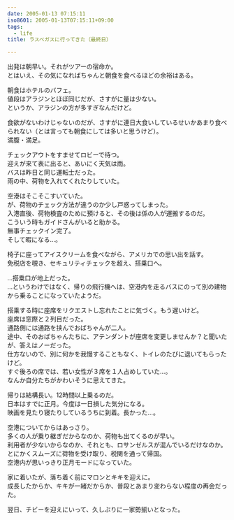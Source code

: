 ```yaml
---
date: 2005-01-13 07:15:11
iso8601: 2005-01-13T07:15:11+09:00
tags:
  - life
title: ラスベガスに行ってきた（最終日）

---
```


<div class="entry-body">
  <p>出発は朝早い。それがツアーの宿命か。<br />
    とはいえ、その気になればちゃんと朝食を食べるほどの余裕はある。</p>

  <p>朝食はホテルのバフェ。<br />
    値段はアラジンとほぼ同じだが、さすがに量は少ない。<br />
    というか、アラジンの方が多すぎなんだけど。</p>

  <p>食欲がないわけじゃないのだが、さすがに連日大食いしているせいかあまり食べられない（とは言っても朝食にしては多いと思うけど）。<br />
    満腹・満足。</p>

  <p>チェックアウトをすませてロビーで待つ。<br />
    迎えが来て表に出ると、あいにく天気は雨。<br />
    バスは昨日と同じ運転士だった。<br />
    雨の中、荷物を入れてくれたりしていた。</p>

  <p>空港はそこそこすいていた。<br />
    が、荷物のチェック方法が違うのか少し戸惑ってしまった。<br />
    入港直後、荷物検査のために預けると、その後は係の人が運搬するのだ。<br />
    こういう時もガイドさんがいると助かる。<br />
    無事チェックイン完了。<br />
    そして暇になる…。</p>

  <p>椅子に座ってアイスクリームを食べながら、アメリカでの思い出を話す。<br />
    免税店を覗き、セキュリティチェックを超え、搭乗口へ。</p>

  <p>…搭乗口が地上だった。<br />
    …というわけではなく、帰りの飛行機へは、空港内を走るバスにのって別の建物から乗ることになっていたようだ。</p>

  <p>搭乗する時に座席をリクエストし忘れたことに気づく。もう遅いけど。<br />
    座席は窓際と２列目だった。<br />
    通路側には通路を挟んでおばちゃんが二人。<br />
    途中、そのおばちゃんたちに、アテンダントが座席を変更しませんか？と聞いたが、答えはノーだった。<br />
    仕方ないので、別に何かを我慢することもなく、トイレのたびに退いてもらったけど。<br />
    すぐ後ろの席では、若い女性が３席を１人占めしていた…。<br />
    なんか自分たちがかわいそうに思えてきた。</p>

  <p>帰りは結構長い。12時間以上乗るのだ。<br />
    日本はすでに正月。今度は一日損した気分になる。<br />
    映画を見たり寝たりしているうちに到着。長かった…。</p>

  <p>空港についてからはあっさり。<br />
    多くの人が乗り継ぎだからなのか、荷物も出てくるのが早い。<br />
    利用者が少ないからなのか、それとも、ロサンゼルスが混んでいるだけなのか。<br />
    とにかくスムーズに荷物を受け取り、税関を通って帰国。<br />
    空港内が思いっきり正月モードになっていた。</p>

  <p>家に着いたが、落ち着く前にマロンとキキを迎えに。<br />
    成長したからか、キキが一緒だからか、普段とあまり変わらない程度の再会だった。</p>

  <p>翌日、チビーを迎えにいって、久しぶりに一家勢揃いとなった。</p>
</div>

